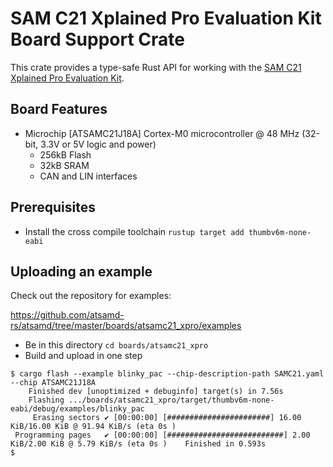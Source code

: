 # SAM C21 Xplained Pro Evaluation Kit Board Support Crate

This crate provides a type-safe Rust API for working with the
[SAM C21 Xplained Pro Evaluation Kit](https://www.microchip.com/developmenttools/productdetails/atsamc21_xpro).

## Board Features

- Microchip [ATSAMC21J18A] Cortex-M0 microcontroller @ 48 MHz (32-bit, 3.3V or 5V logic and power)
  - 256kB Flash
  - 32kB SRAM
  - CAN and LIN interfaces

## Prerequisites
* Install the cross compile toolchain `rustup target add thumbv6m-none-eabi`

## Uploading an example
Check out the repository for examples:

https://github.com/atsamd-rs/atsamd/tree/master/boards/atsamc21_xpro/examples

* Be in this directory `cd boards/atsamc21_xpro`
* Build and upload in one step
```
$ cargo flash --example blinky_pac --chip-description-path SAMC21.yaml --chip ATSAMC21J18A
    Finished dev [unoptimized + debuginfo] target(s) in 7.56s
    Flashing .../boards/atsamc21_xpro/target/thumbv6m-none-eabi/debug/examples/blinky_pac
     Erasing sectors ✔ [00:00:00] [#######################] 16.00 KiB/16.00 KiB @ 91.94 KiB/s (eta 0s )
 Programming pages   ✔ [00:00:00] [##########################] 2.00 KiB/2.00 KiB @ 5.79 KiB/s (eta 0s )    Finished in 0.593s
$
```